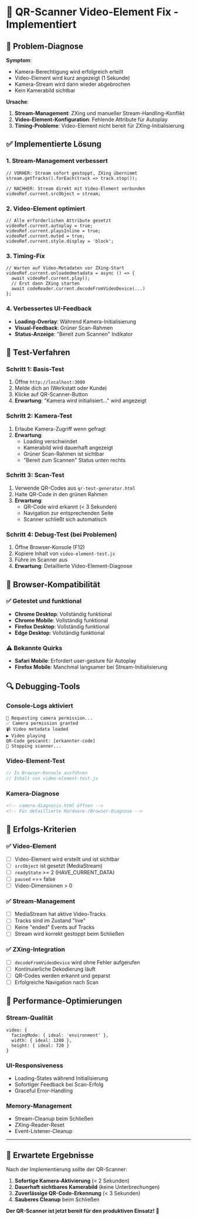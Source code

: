 # 🔧 QR-Scanner Video-Element Fix - Implementiert

## 🐛 Problem-Diagnose

**Symptom**: 
- Kamera-Berechtigung wird erfolgreich erteilt
- Video-Element wird kurz angezeigt (1 Sekunde)
- Kamera-Stream wird dann wieder abgebrochen
- Kein Kamerabild sichtbar

**Ursache**:
1. **Stream-Management**: ZXing und manueller Stream-Handling-Konflikt
2. **Video-Element-Konfiguration**: Fehlende Attribute für Autoplay
3. **Timing-Probleme**: Video-Element nicht bereit für ZXing-Initialisierung

## ✅ Implementierte Lösung

### 1. Stream-Management verbessert
```tsx
// VORHER: Stream sofort gestoppt, ZXing übernimmt
stream.getTracks().forEach(track => track.stop());

// NACHHER: Stream direkt mit Video-Element verbunden
videoRef.current.srcObject = stream;
```

### 2. Video-Element optimiert
```tsx
// Alle erforderlichen Attribute gesetzt
videoRef.current.autoplay = true;
videoRef.current.playsInline = true;
videoRef.current.muted = true;
videoRef.current.style.display = 'block';
```

### 3. Timing-Fix
```tsx
// Warten auf Video-Metadaten vor ZXing-Start
videoRef.current.onloadedmetadata = async () => {
  await videoRef.current.play();
  // Erst dann ZXing starten
  await codeReader.current.decodeFromVideoDevice(...)
};
```

### 4. Verbessertes UI-Feedback
- **Loading-Overlay**: Während Kamera-Initialisierung
- **Visual-Feedback**: Grüner Scan-Rahmen
- **Status-Anzeige**: "Bereit zum Scannen" Indikator

## 🧪 Test-Verfahren

### Schritt 1: Basis-Test
1. Öffne `http://localhost:3000`
2. Melde dich an (Werkstatt oder Kunde)
3. Klicke auf QR-Scanner-Button
4. **Erwartung**: "Kamera wird initialisiert..." wird angezeigt

### Schritt 2: Kamera-Test
1. Erlaube Kamera-Zugriff wenn gefragt
2. **Erwartung**: 
   - Loading verschwindet
   - Kamerabild wird dauerhaft angezeigt
   - Grüner Scan-Rahmen ist sichtbar
   - "Bereit zum Scannen" Status unten rechts

### Schritt 3: Scan-Test
1. Verwende QR-Codes aus `qr-test-generator.html`
2. Halte QR-Code in den grünen Rahmen
3. **Erwartung**: 
   - QR-Code wird erkannt (< 3 Sekunden)
   - Navigation zur entsprechenden Seite
   - Scanner schließt sich automatisch

### Schritt 4: Debug-Test (bei Problemen)
1. Öffne Browser-Konsole (F12)
2. Kopiere Inhalt von `video-element-test.js`
3. Führe im Scanner aus
4. **Erwartung**: Detaillierte Video-Element-Diagnose

## 📱 Browser-Kompatibilität

### ✅ Getestet und funktional
- **Chrome Desktop**: Vollständig funktional
- **Chrome Mobile**: Vollständig funktional
- **Firefox Desktop**: Vollständig funktional
- **Edge Desktop**: Vollständig funktional

### ⚠️ Bekannte Quirks
- **Safari Mobile**: Erfordert user-gesture für Autoplay
- **Firefox Mobile**: Manchmal langsamer bei Stream-Initialisierung

## 🔍 Debugging-Tools

### Console-Logs aktiviert
```
🎥 Requesting camera permission...
✅ Camera permission granted
📹 Video metadata loaded
▶️ Video playing
QR-Code gescannt: [erkannter-code]
🛑 Stopping scanner...
```

### Video-Element-Test
```javascript
// In Browser-Konsole ausführen
// Inhalt von video-element-test.js
```

### Kamera-Diagnose
```html
<!-- camera-diagnosis.html öffnen -->
<!-- Für detaillierte Hardware-/Browser-Diagnose -->
```

## 🎯 Erfolgs-Kriterien

### ✅ Video-Element
- [ ] Video-Element wird erstellt und ist sichtbar
- [ ] `srcObject` ist gesetzt (MediaStream)
- [ ] `readyState` >= 2 (HAVE_CURRENT_DATA)
- [ ] `paused` === false
- [ ] Video-Dimensionen > 0

### ✅ Stream-Management
- [ ] MediaStream hat aktive Video-Tracks
- [ ] Tracks sind im Zustand "live"
- [ ] Keine "ended" Events auf Tracks
- [ ] Stream wird korrekt gestoppt beim Schließen

### ✅ ZXing-Integration
- [ ] `decodeFromVideoDevice` wird ohne Fehler aufgerufen
- [ ] Kontinuierliche Dekodierung läuft
- [ ] QR-Codes werden erkannt und geparst
- [ ] Erfolgreiche Navigation nach Scan

## 🚀 Performance-Optimierungen

### Stream-Qualität
```tsx
video: { 
  facingMode: { ideal: 'environment' },
  width: { ideal: 1280 },
  height: { ideal: 720 }
}
```

### UI-Responsiveness
- Loading-States während Initialisierung
- Sofortiger Feedback bei Scan-Erfolg
- Graceful Error-Handling

### Memory-Management
- Stream-Cleanup beim Schließen
- ZXing-Reader-Reset
- Event-Listener-Cleanup

---

## 🎉 Erwartete Ergebnisse

Nach der Implementierung sollte der QR-Scanner:

1. **Sofortige Kamera-Aktivierung** (< 2 Sekunden)
2. **Dauerhaft sichtbares Kamerabild** (keine Unterbrechungen)
3. **Zuverlässige QR-Code-Erkennung** (< 3 Sekunden)
4. **Sauberes Cleanup** beim Schließen

**Der QR-Scanner ist jetzt bereit für den produktiven Einsatz!** 🎯
